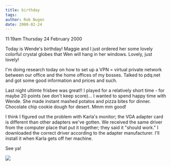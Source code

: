 ```yaml
---
title: birthday
tags: 
author: Rob Nugen
date: 2000-02-24
---
```


<p class=date>11:19am Thursday 24 February 2000</p>

<p>Today is Wende's birthday!  Maggie and I just ordered her some lovely 
colorful crystal globes that Wen will hang in her windows.  Lovely, just 
lovely!

<p>I'm doing research today on how to set up a VPN = virtual private 
network between our office and the home offices of my bosses.  Talked to 
pdq.net and got some good information and prices and such.

<p>Last night ultimte frisbee was great!!  I played for a relatively short 
time - for maybe 20 points (we don't keep score)...  I wanted to spend 
happy time with Wende.  She made instant mashed potatos and pizza bites for 
dinner.  Chocolate chip cookie dough for desert.  Mmm mm good!

<p>I think I figured out the problem with Karla's monitor; the VGA adapter 
card is different than other adapters we've gotten.  We received the same 
driver from the computer place that put it together; they said it "should 
work."    I downloaded the correct driver according to the adapter 
manufacturer.  I'll install it when Karla gets off her machine.

<p>See ya!

<p><img src='/images/rob/wL-ROB.gif'>

